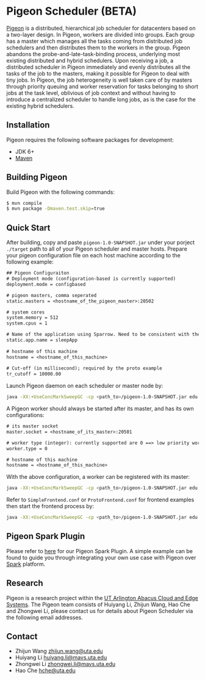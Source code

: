 # Pigeon Scheduler (BETA)

[Pigeon](http://crystal.uta.edu/~hche/mslo.html) is a distributed, hierarchical job scheduler for datacenters based on a two-layer design. In Pigeon, workers are divided into groups. Each group has a master which manages all the tasks coming from distributed job schedulers and then distributes them to the workers in the group. Pigeon abandons the probe-and-late-task-binding process, underlying most existing distributed and hybrid schedulers. Upon receiving a job, a distributed scheduler in Pigeon immediately and evenly distributes all the tasks of the job to the masters, making it possible for Pigeon to deal with tiny jobs. In Pigeon, the job heterogeneity is well taken care of by masters through priority queuing and worker reservation for tasks belonging to short jobs at the task level, oblivious of job context and without having to introduce a centralized scheduler to handle long jobs, as is the case for the existing hybrid schedulers.

## Installation

Pigeon requires the following software packages for development:
* JDK 6+
* [Maven](https://maven.apache.org/)

## Building Pigeon

Build Pigeon with the following commands:
```sh
$ mvn compile
$ mvn package -Dmaven.test.skip=true
```

## Quick Start

After building, copy and paste `pigeon-1.0-SNAPSHOT.jar` under your porject `./target` path to all of your Pigeon scheduler and master hosts. Prepare your pigeon configuration file on each host machine according to the following example:
```diff
## Pigeon Configuraiton
# Deployment mode (configuration-based is currently supported)
deployment.mode = configbased

# pigeon masters, comma seperated
static.masters = <hostname_of_the_pigeon_master>:20502

# system cores
system.memory = 512
system.cpus = 1

# Name of the application using Sparrow. Need to be consistent with the scheduling requests submitted.
static.app.name = sleepApp
    
# hostname of this machine
hostname = <hostname_of_this_machine>
    
# Cut-off (in millisecond); required by the proto example
tr_cutoff = 10000.00
```

Launch Pigeon daemon on each scheduler or master node by:
```sh
java -XX:+UseConcMarkSweepGC -cp <path_to>/pigeon-1.0-SNAPSHOT.jar edu.utarlington.pigeon.daemon.PigeonDaemon -c <path_to_configuration_file>
```

A Pigeon worker should always be started after its master, and has its own configurations:

```diff
# its master socket
master.socket = <hostname_of_its_master>:20501

# worker type (integer): currently supported are 0 ==> low priority worker || 1 ==> high priority worker
worker.type = 0

# hostname of this machine
hostname = <hostname_of_this_machine>
```

With the above configuration, a worker can be registered with its master:
```sh
java -XX:+UseConcMarkSweepGC -cp <path_to>/pigeon-1.0-SNAPSHOT.jar edu.utarlington.pigeon.examples.SimpleBackend -c <path_to_backend_configuration_file>
```

Refer to `SimpleFrontend.conf` or `ProtoFrontend.conf` for frontend examples then start the frontend process by:
```sh
java -XX:+UseConcMarkSweepGC -cp <path_to>/pigeon-1.0-SNAPSHOT.jar edu.utarlington.pigeon.examples.SimpleFrontend -c <path_to_frontend_configuration_file>
```

## Pigeon Spark Plugin

Please refer to [here](https://github.com/ruby-/spark-parent_2.11.git) for our Pigeon Spark Plugin. A simple example can be found to guide you through integrating your own use case with Pigeon over [Spark](https://spark.apache.org/) platform.


## Research

Pigeon is a research project within the [UT Arlington Abacus Cloud and Edge Systems](http://crystal.uta.edu/~hche/index.html). The Pigeon team consists of Huiyang Li, Zhijun Wang, Hao Che and Zhongwei Li, please contact us for details about Pigeon Scheduler via the following email addresses.

## Contact
- Zhijun Wang <zhijun.wang@uta.edu>
- Huiyang Li <huiyang.li@mavs.uta.edu>
- Zhongwei Li <zhongwei.li@mavs.uta.edu>
- Hao Che <hche@uta.edu>